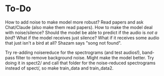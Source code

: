 # To-Do

How to add noise to make model more robust? Read papers and ask Chat/Claude (also make them read papers).
How to make the model deal with noise/silence? Should the model be able to predict if the audio is *not a bird*?
What if the model receives just silence? What if it receives some audio that just isn't a bird at all? Shazam says "song not found".

Try re-adding noisereduce for the spectrograms (and test audios!), band-pass filter to remove background noise. Might make the model better.
Try doing it in spect2/ and call that folder for the noise-reduced spectrograms instead of spect/, so make train_data and train_data2.
